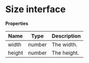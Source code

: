 # Size interface

**Properties**

| Name   | Type   | Description |
| ------ | ------ | ----------- |
| width  | number | The width.  |
| height | number | The height. |
